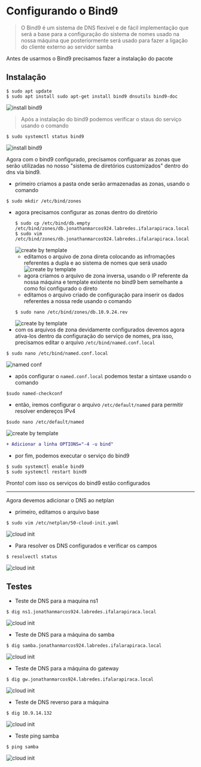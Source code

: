 # Configurando o Bind9

> O Bind9 é um sistema de DNS flexivel e de fácil implementação que será a base para a configuração do sistema de nomes usado na nossa máquina que posteriormente será usado para fazer a ligação do cliente externo ao servidor samba

Antes de usarmos o Bind9 precisamos fazer a instalação do pacote

## Instalação
```shell
$ sudo apt update
$ sudo apt install sudo apt-get install bind9 dnsutils bind9-doc
```
![install bind9](images/dns/1.png)

> Após a instalação do bind9 podemos verificar o staus do serviço usando o comando

```shell
$ sudo systemctl status bind9
```
![install bind9](images/dns/3.png)

Agora com o bind9 configurado, precisamos configuarar as zonas que serão utilizadas no nosso "sistema de diretórios customizados" dentro do dns via bind9.

* primeiro criamos a pasta onde serão armazenadas as zonas, usando o comando
```shell
$ sudo mkdir /etc/bind/zones
```
* agora precisamos configurar as zonas dentro do diretório
  ```shell
  $ sudo cp /etc/bind/db.empty /etc/bind/zones/db.jonathanmarcos924.labredes.ifalarapiraca.local
  $ sudo vim /etc/bind/zones/db.jonathanmarcos924.labredes.ifalarapiraca.local
  ```
  ![create by template](images/dns/4.png)
  * editamos o arquivo de zona direta colocando as infromações referentes a dupla e ao sistema de nomes que será usado
  ![create by template](images/dns/5.png)
  * agora criamos o arquivo de zona inversa, usando o IP referente da nossa máquina e template existente no bind9 bem semelhante a como foi configurado o direto
  * editamos o arquivo criado de configuração para inserir os dados referentes a nossa rede usando o comando
  ```shell
  $ sudo nano /etc/bind/zones/db.10.9.24.rev
  ```
  ![create by template](images/dns/6.png)
* com os arquivos de zona devidamente configurados devemos agora ativa-los dentro da configuração do serviço de nomes, pra isso, precisamos editar o arquivo `/etc/bind/named.conf.local`
```shell
$ sudo nano /etc/bind/named.conf.local
```
![named conf](images/dns/7.png)
* após configurar o `named.conf.local` podemos testar a sintaxe usando o comando
```shell
$sudo named-checkconf
```
* então, iremos configurar o arquivo `/etc/default/named` para permitir resolver endereços IPv4
```shell
$sudo nano /etc/default/named
```
![create by template](images/dns/8.png)
```diff
+ Adicionar a linha OPTIONS="-4 -u bind"
```
* por fim, podemos executar o serviço do bind9
```shell
$ sudo systemctl enable bind9
$ sudo systemctl restart bind9
```

Pronto! com isso os serviços do bind9 estão configurados
___
Agora devemos adicionar o DNS ao netplan
* primeiro, editamos o arquivo base
```shell
$ sudo vim /etc/netplan/50-cloud-init.yaml
```
![cloud init](images/dns/9.png)
* Para resolver os DNS configurados e verificar os campos
```shell
$ resolvectl status
```
![cloud init](images/dns/10.png)

## Testes
* Teste de DNS para a maquina ns1
```shell
$ dig ns1.jonathanmarcos924.labredes.ifalarapiraca.local
```
![cloud init](images/dns/11.png)
* Teste de DNS para a máquina do samba
```shell
$ dig samba.jonathanmarcos924.labredes.ifalarapiraca.local
```
![cloud init](images/dns/12.png)
* Teste de DNS para a máquina do gateway
```shell
$ dig gw.jonathanmarcos924.labredes.ifalarapiraca.local
```
![cloud init](images/dns/13.png)
* Teste de DNS reverso para a máquina
```shell
$ dig 10.9.14.132 
```
![cloud init](images/dns/14.png)

* Teste ping samba
```shell
$ ping samba
```
![cloud init](images/dns/15.png)